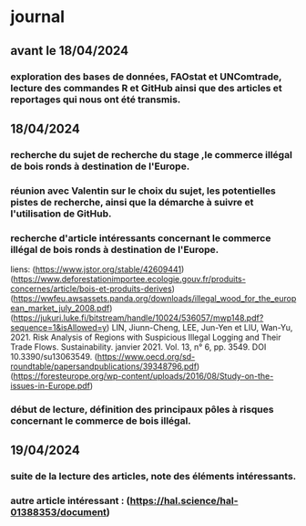 # journal
## avant le 18/04/2024
### exploration des bases de données, FAOstat et UNComtrade, lecture des commandes R et GitHub ainsi que des articles et reportages qui nous ont été transmis.

## 18/04/2024 
### recherche du sujet de recherche du stage ,le commerce illégal de bois ronds à destination de l'Europe.
### réunion avec Valentin sur le choix du sujet, les potentielles pistes de recherche, ainsi que la démarche à suivre et l'utilisation de GitHub.
### recherche d'article intéressants concernant le commerce illégal de bois ronds à destination de l'Europe.
liens: (https://www.jstor.org/stable/42609441) 
(https://www.deforestationimportee.ecologie.gouv.fr/produits-concernes/article/bois-et-produits-derives)
(https://wwfeu.awsassets.panda.org/downloads/illegal_wood_for_the_european_market_july_2008.pdf)
(https://jukuri.luke.fi/bitstream/handle/10024/536057/mwp148.pdf?sequence=1&isAllowed=y)
LIN, Jiunn-Cheng, LEE, Jun-Yen et LIU, Wan-Yu, 2021. Risk Analysis of Regions with Suspicious Illegal Logging and Their Trade Flows. Sustainability. janvier 2021. Vol. 13, n° 6, pp. 3549. DOI 10.3390/su13063549. 
(https://www.oecd.org/sd-roundtable/papersandpublications/39348796.pdf)
(https://foresteurope.org/wp-content/uploads/2016/08/Study-on-the-issues-in-Europe.pdf)
### début de lecture, définition des principaux pôles à risques concernant le commerce de bois illégal.

## 19/04/2024
### suite de la lecture des articles, note des éléments intéressants.
### autre article intéressant : (https://hal.science/hal-01388353/document)



